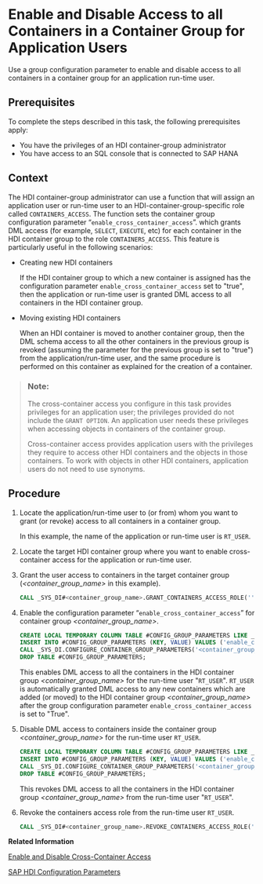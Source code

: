 <!-- loio9dd270383b4c4a5f8b4a1e6fd3c3b757 -->

# Enable and Disable Access to all Containers in a Container Group for Application Users

Use a group configuration parameter to enable and disable access to all containers in a container group for an application run-time user.



<a name="loio9dd270383b4c4a5f8b4a1e6fd3c3b757__prereq_mkk_w1t_ytb"/>

## Prerequisites

To complete the steps described in this task, the following prerequisites apply:

-   You have the privileges of an HDI container-group administrator
-   You have access to an SQL console that is connected to SAP HANA



## Context

The HDI container-group administrator can use a function that will assign an application user or run-time user to an HDI-container-group-specific role called `CONTAINERS_ACCESS`. The function sets the container group configuration parameter “`enable_cross_container_access`”. which grants DML access \(for example, `SELECT`, `EXECUTE`, etc\) for each container in the HDI container group to the role `CONTAINERS_ACCESS`. This feature is particularly useful in the following scenarios:

-   Creating new HDI containers

    If the HDI container group to which a new container is assigned has the configuration parameter `enable_cross_container_access` set to "true", then the application or run-time user is granted DML access to all containers in the HDI container group.

-   Moving existing HDI containers

    When an HDI container is moved to another container group, then the DML schema access to all the other containers in the previous group is revoked \(assuming the parameter for the previous group is set to "true"\) from the application/run-time user, and the same procedure is performed on this container as explained for the creation of a container.


> ### Note:  
> The cross-container access you configure in this task provides privileges for an application user; the privileges provided do not include the `GRANT OPTION`. An application user needs these privileges when accessing objects in containers of the container group.
> 
> Cross-container access provides application users with the privileges they require to access other HDI containers and the objects in those containers. To work with objects in other HDI containers, application users do not need to use synonyms.



## Procedure

1.  Locate the application/run-time user to \(or from\) whom you want to grant \(or revoke\) access to all containers in a container group.

    In this example, the name of the application or run-time user is `RT_USER`.

2.  Locate the target HDI container group where you want to enable cross-container access for the application or run-time user.

3.  Grant the user access to containers in the target container group \(*<container\_group\_name\>* in this example\).

    ```sql
    CALL _SYS_DI#<container_group_name>.GRANT_CONTAINERS_ACCESS_ROLE('', 'RT_USER', _SYS_DI.T_NO_PARAMETERS, ?, ?, ?); 
    ```

4.  Enable the configuration parameter “`enable_cross_container_access`” for container group *<container\_group\_name\>*.

    ```sql
    CREATE LOCAL TEMPORARY COLUMN TABLE #CONFIG_GROUP_PARAMETERS LIKE _SYS_DI.TT_PARAMETERS;
    INSERT INTO #CONFIG_GROUP_PARAMETERS (KEY, VALUE) VALUES ('enable_cross_container_access', 'True'); 
    CALL _SYS_DI.CONFIGURE_CONTAINER_GROUP_PARAMETERS('<container_group_name>', #CONFIG_GROUP_PARAMETERS, _SYS_DI.T_NO_PARAMETERS, ?, ?, ?); 
    DROP TABLE #CONFIG_GROUP_PARAMETERS;
    ```

    This enables DML access to all the containers in the HDI container group *<container\_group\_name\>* for the run-time user "`RT_USER`". `RT_USER` is automatically granted DML access to any new containers which are added \(or moved\) to the HDI container group *<container\_group\_name\>* after the group configuration parameter `enable_cross_container_access` is set to "True".

5.  Disable DML access to containers inside the container group *<container\_group\_name\>* for the run-time user `RT_USER`.

    ```sql
    CREATE LOCAL TEMPORARY COLUMN TABLE #CONFIG_GROUP_PARAMETERS LIKE _SYS_DI.TT_PARAMETERS; 
    INSERT INTO #CONFIG_GROUP_PARAMETERS (KEY, VALUE) VALUES ('enable_cross_container_access', ''); 
    CALL _SYS_DI.CONFIGURE_CONTAINER_GROUP_PARAMETERS('<container_group_name>', #CONFIG_GROUP_PARAMETERS, _SYS_DI.T_NO_PARAMETERS, ?, ?, ?); 
    DROP TABLE #CONFIG_GROUP_PARAMETERS; 
    ```

    This revokes DML access to all the containers in the HDI container group *<container\_group\_name\>* from the run-time user "`RT_USER`".

6.  Revoke the containers access role from the run-time user `RT_USER`.

    ```sql
    CALL _SYS_DI#<container_group_name>.REVOKE_CONTAINERS_ACCESS_ROLE('', 'RT_USER', _SYS_DI.T_NO_PARAMETERS, ?, ?, ?); 
    ```


**Related Information**  


[Enable and Disable Cross-Container Access](enable-and-disable-cross-container-acces-c3c34fd.md "Use an HDI container-group configuration parameter to enable access between HDI containers in the same HDI container group.")

[SAP HDI Configuration Parameters](../13-HDI-Cloud-Admin-Maintain-HDI/sap-hdi-configuration-parameters-1d9582a.md "Configuration parameters are used to configure the behavior of SAP HANA Deployment Infrastructure (HDI).")

